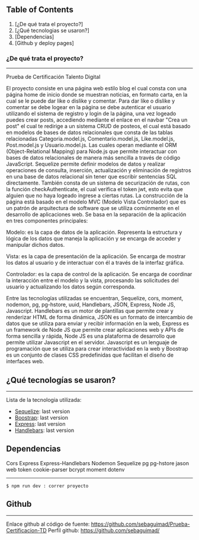 ## Table of Contents
1. [¿De qué trata el proyecto?]
2. [¿Qué tecnologias se usaron?]
3. [Dependencias]
4. [Github y deploy pages]


### ¿De qué trata el proyecto?
***
Prueba de Certificación Talento Digital

El proyecto consiste en una página web estilo blog el cual consta con una página home de inicio donde se muestran noticias, en formato carta, en la cual se le puede dar like o dislike y comentar. Para dar like o dislike y comentar se debe logear en la página se debe autenticar el usuario utilizando el sistema de registro y login de la página, una vez logeado puedes crear posts, accediendo mediante el enlace en el navbar "Crea un post" el cual te redirige a un sistema CRUD de posteos, el cual está basado en modelos de bases de datos relacionales que consta de las tablas relacionadas Categoria.model.js, Comentario.model.js, Like.model.js, Post.model.js y Usuario.model.js. Las cuales operan mediante el ORM (Object-Relational Mapping) para Node.js que permite interactuar con bases de datos relacionales de manera más sencilla a través de código JavaScript. Sequelize permite definir modelos de datos y realizar operaciones de consulta, inserción, actualización y eliminación de registros en una base de datos relacional sin tener que escribir sentencias SQL directamente.
También consta de un sistema de securización de rutas, con la función checkAuthenticate, el cual verifica el token jwt, esto evita que alguien que no haya logeado ingrese a ciertas rutas. La construcción de la página está basado en el modelo MVC (Modelo Vista Controlador) que es un patrón de arquitectura de software que se utiliza comúnmente en el desarrollo de aplicaciones web. Se basa en la separación de la aplicación en tres componentes principales:

Modelo: es la capa de datos de la aplicación. Representa la estructura y lógica de los datos que maneja la aplicación y se encarga de acceder y manipular dichos datos.

Vista: es la capa de presentación de la aplicación. Se encarga de mostrar los datos al usuario y de interactuar con él a través de la interfaz gráfica.

Controlador: es la capa de control de la aplicación. Se encarga de coordinar la interacción entre el modelo y la vista, procesando las solicitudes del usuario y actualizando los datos según corresponda.

Entre las tecnologías utilizadas se encuentran, Sequelize, cors, moment, nodemon, pg, pg-hstore, uuid, Handlebars, JSON, Express, Node JS, Javascript. Handlebars es un motor de plantillas que permite crear y renderizar HTML de forma dinámica, JSON es un formato de intercambio de datos que se utiliza para enviar y recibir información en la web, Express es un framework de Node JS que permite crear aplicaciones web y APIs de forma sencilla y rápida, Node JS es una plataforma de desarrollo que permite utilizar Javascript en el servidor. Javascript es un lenguaje de programación que se utiliza para crear interactividad en la web y Boostrap es un conjunto de clases CSS predefinidas que facilitan el diseño de interfaces web.

## ¿Qué tecnologías se usaron?
***
 Lista de la tecnologia utilizada:

* [Sequelize](https://sequelize.org/): last version
* [Boostrap](https://tailwindcss.com/docs/installation/play-cdn): last version
* [Express](https://expressjs.com): last version
* [Handlebars](https://handlebarsjs.com): last version


## Dependencias
Cors
Express
Express-Handlebars
Nodemon
Sequelize
pg
pg-hstore
jason web token
cookie-parser
bcrypt
moment
dotenv
***
```
$ npm run dev : correr proyecto
```
## Github
***
Enlace github al código de fuente: https://github.com/sebaguimad/Prueba-Certificacion-TD
Perfil github: https://github.com/sebaguimad/
